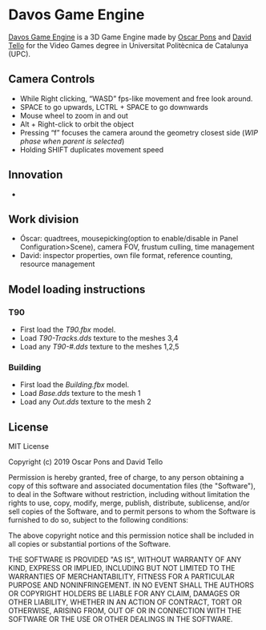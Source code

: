 # Davos Game Engine
[Davos Game Engine](https://github.com/ponspack9/GameEngine) is a 3D Game Engine made by [Oscar Pons](https://github.com/ponspack9) and [David Tello](https://github.com/DavidTello1) for the Video Games degree in Universitat Politècnica de Catalunya (UPC).

## Camera Controls
- While Right clicking, “WASD” fps-like movement and free look around.
- SPACE to go upwards, LCTRL + SPACE to go downwards
- Mouse wheel to zoom in and out
- Alt + Right-click to orbit the object
- Pressing “f” focuses the camera around the geometry closest side (_WIP phase when parent is selected_)
- Holding SHIFT duplicates movement speed

## Innovation
- 

## Work division
- Óscar: quadtrees, mousepicking(option to enable/disable in Panel Configuration>Scene), camera FOV, frustum culling, time management
- David: inspector properties, own file format, reference counting, resource management

## Model loading instructions

### T90
- First load the _T90.fbx_ model. 
- Load _T90-Tracks.dds_ texture to the meshes 3,4
- Load any _T90-#.dds_ texture to the meshes 1,2,5
### Building
- First load the _Building.fbx_ model. 
- Load _Base.dds_ texture to the mesh 1
- Load any _Out.dds_ texture to the mesh 2

## License
MIT License

Copyright (c) 2019 Oscar Pons and David Tello

Permission is hereby granted, free of charge, to any person obtaining a copy
of this software and associated documentation files (the "Software"), to deal
in the Software without restriction, including without limitation the rights
to use, copy, modify, merge, publish, distribute, sublicense, and/or sell
copies of the Software, and to permit persons to whom the Software is
furnished to do so, subject to the following conditions:

The above copyright notice and this permission notice shall be included in all
copies or substantial portions of the Software.

THE SOFTWARE IS PROVIDED "AS IS", WITHOUT WARRANTY OF ANY KIND, EXPRESS OR
IMPLIED, INCLUDING BUT NOT LIMITED TO THE WARRANTIES OF MERCHANTABILITY,
FITNESS FOR A PARTICULAR PURPOSE AND NONINFRINGEMENT. IN NO EVENT SHALL THE
AUTHORS OR COPYRIGHT HOLDERS BE LIABLE FOR ANY CLAIM, DAMAGES OR OTHER
LIABILITY, WHETHER IN AN ACTION OF CONTRACT, TORT OR OTHERWISE, ARISING FROM,
OUT OF OR IN CONNECTION WITH THE SOFTWARE OR THE USE OR OTHER DEALINGS IN THE
SOFTWARE.
